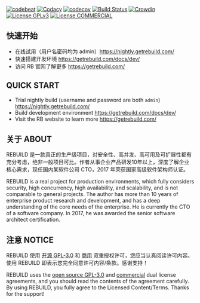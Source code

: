 [![codebeat](https://codebeat.co/badges/fbd559f6-30bb-42e7-bd0f-2568c637f104)](https://codebeat.co/projects/github-com-getrebuild-rebuild-master)
[![Codacy](https://api.codacy.com/project/badge/Grade/599a0a3e46f84e6bbc29e8fbe4632860)](https://www.codacy.com/app/getrebuild/rebuild)
[![codecov](https://codecov.io/gh/getrebuild/rebuild/branch/master/graph/badge.svg)](https://codecov.io/gh/getrebuild/rebuild)
[![Build Status](https://travis-ci.org/getrebuild/rebuild.svg?branch=master)](https://travis-ci.org/getrebuild/rebuild)
[![Crowdin](https://badges.crowdin.net/rebuild/localized.svg)](https://crowdin.com/project/rebuild)
[![License GPLv3](https://img.shields.io/github/license/getrebuild/rebuild.svg)](https://raw.githubusercontent.com/getrebuild/rebuild/master/LICENSE)
[![License COMMERCIAL](https://img.shields.io/badge/license-COMMERCIAL-orange.svg)](https://raw.githubusercontent.com/getrebuild/rebuild/master/COMMERCIAL)


## 快速开始

- 在线试用（用户名密码均为 admin）https://nightly.getrebuild.com/
- 快速搭建开发环境 https://getrebuild.com/docs/dev/
- 访问 RB 官网了解更多 https://getrebuild.com/


## QUICK START

- Trial nightly build (username and password are both `admin`) https://nightly.getrebuild.com/
- Build development environment https://getrebuild.com/docs/dev/
- Visit the RB website to learn more https://getrebuild.com/


## 关于 ABOUT

REBUILD 是一款真正的生产级项目，对安全性、高并发、高可用及可扩展性都有充分考虑，绝非一般项目可比。作者从事企业产品研发10年以上，深度了解企业核心需求，现任国内某软件公司 CTO，2017 年荣获国家高级软件架构师认证。

REBUILD is a real project for production environments, which fully considers security, high concurrency, high availability, and scalability, and is not comparable to general projects. The author has more than 10 years of enterprise product research and development, and has a deep understanding of the core needs of the enterprise. He is currently the CTO of a software company. In 2017, he was awarded the senior software architect certification.


## 注意 NOTICE

REBUILD 使用 [开源 GPL-3.0](https://raw.githubusercontent.com/getrebuild/rebuild/master/LICENSE) 和 [商用](https://raw.githubusercontent.com/getrebuild/rebuild/master/COMMERCIAL) 双重授权许可，您应当认真阅读许可内容。使用 REBUILD 即表示您完全同意许可内容/条款。感谢支持！

REBUILD uses the [open source GPL-3.0](https://raw.githubusercontent.com/getrebuild/rebuild/master/LICENSE) and [commercial](https://raw.githubusercontent.com/getrebuild/rebuild/master/COMMERCIAL) dual license agreements, and you should read the contents of the agreement carefully. By using REBUILD, you fully agree to the Licensed Content/Terms. Thanks for the support!